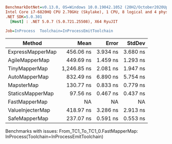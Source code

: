 ``` ini

BenchmarkDotNet=v0.13.0, OS=Windows 10.0.19042.1052 (20H2/October2020Update)
Intel Core i7-6820HQ CPU 2.70GHz (Skylake), 1 CPU, 8 logical and 4 physical cores
.NET SDK=5.0.301
  [Host] : .NET 5.0.7 (5.0.721.25508), X64 RyuJIT

Job=InProcess  Toolchain=InProcessEmitToolchain  

```
|           Method |        Mean |    Error |   StdDev |
|----------------- |------------:|---------:|---------:|
| ExpressMapperMap |   456.06 ns | 3.934 ns | 3.680 ns |
|   AgileMapperMap |   449.69 ns | 1.459 ns | 1.293 ns |
|    TinyMapperMap | 1,246.85 ns | 2.081 ns | 1.947 ns |
|    AutoMapperMap |   832.49 ns | 6.890 ns | 5.754 ns |
|       MapsterMap |   130.77 ns | 0.833 ns | 0.779 ns |
| StaticsMapperMap |    97.56 ns | 0.467 ns | 0.437 ns |
|    FastMapperMap |          NA |       NA |       NA |
| ValueInjecterMap |   418.97 ns | 3.286 ns | 2.913 ns |
|    SafeMapperMap |   237.07 ns | 0.591 ns | 0.553 ns |

Benchmarks with issues:
  From_TC1_To_TC1_0.FastMapperMap: InProcess(Toolchain=InProcessEmitToolchain)
